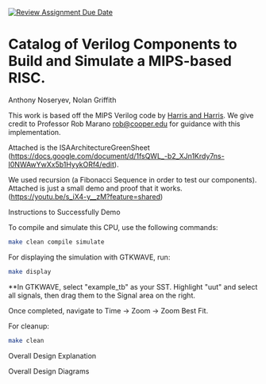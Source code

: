 [![Review Assignment Due Date](https://classroom.github.com/assets/deadline-readme-button-24ddc0f5d75046c5622901739e7c5dd533143b0c8e959d652212380cedb1ea36.svg)](https://classroom.github.com/a/pelSJLGu)

# Catalog of Verilog Components to Build and Simulate a MIPS-based RISC.

Anthony Noseryev, Nolan Griffith

This work is based off the MIPS Verilog code by [Harris and Harris](https://pages.hmc.edu/harris/ddca/ddca2e.html). We give credit to Professor Rob Marano <rob@cooper.edu> for guidance with this implementation.

Attached is the ISAArchitectureGreenSheet (https://docs.google.com/document/d/1fsQWL_-b2_XJn1Krdy7ns-I0NWAwYwXx5b1HyykORf4/edit).


We used recursion (a Fibonacci Sequence in order to test our components). 
Attached is just a small demo and proof that it works. (https://youtu.be/s_iX4-y__zM?feature=shared)

Instructions to Successfully Demo

To compile and simulate this CPU, use the following commands:

```bash
make clean compile simulate
```

For displaying the simulation with GTKWAVE, run:

```bash
make display
```
**In GTKWAVE, select "example_tb" as your SST. Highlight "uut" and select all signals, then drag them to the Signal area on the right. 


Once completed, navigate to Time -> Zoom -> Zoom Best Fit.

For cleanup:
```bash
make clean
```

Overall Design Explanation


Overall Design Diagrams






























